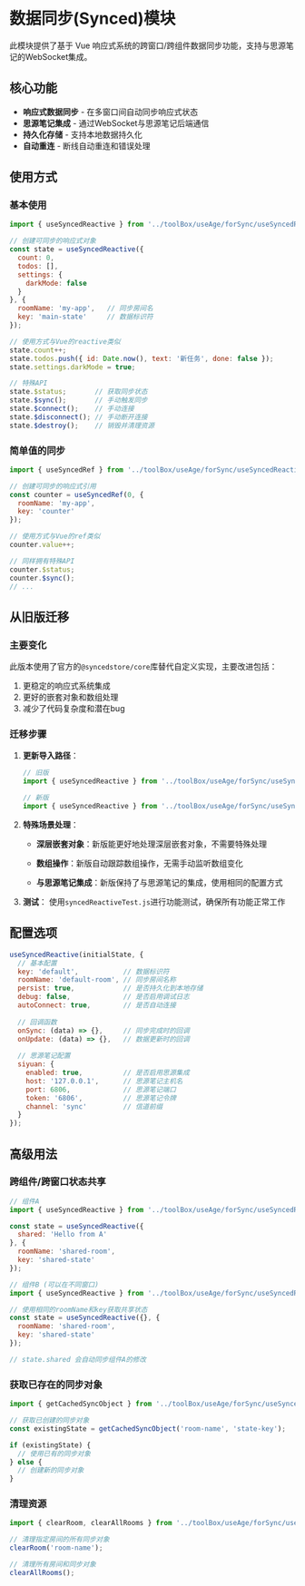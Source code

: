 # 数据同步(Synced)模块

此模块提供了基于 Vue 响应式系统的跨窗口/跨组件数据同步功能，支持与思源笔记的WebSocket集成。

## 核心功能

- **响应式数据同步** - 在多窗口间自动同步响应式状态
- **思源笔记集成** - 通过WebSocket与思源笔记后端通信
- **持久化存储** - 支持本地数据持久化
- **自动重连** - 断线自动重连和错误处理

## 使用方式

### 基本使用

```javascript
import { useSyncedReactive } from '../toolBox/useAge/forSync/useSyncedReactiveNew.js';

// 创建可同步的响应式对象
const state = useSyncedReactive({
  count: 0,
  todos: [],
  settings: {
    darkMode: false
  }
}, {
  roomName: 'my-app',   // 同步房间名
  key: 'main-state'     // 数据标识符
});

// 使用方式与Vue的reactive类似
state.count++;
state.todos.push({ id: Date.now(), text: '新任务', done: false });
state.settings.darkMode = true;

// 特殊API
state.$status;       // 获取同步状态
state.$sync();       // 手动触发同步
state.$connect();    // 手动连接
state.$disconnect(); // 手动断开连接
state.$destroy();    // 销毁并清理资源
```

### 简单值的同步

```javascript
import { useSyncedRef } from '../toolBox/useAge/forSync/useSyncedReactiveNew.js';

// 创建可同步的响应式引用
const counter = useSyncedRef(0, {
  roomName: 'my-app',
  key: 'counter'
});

// 使用方式与Vue的ref类似
counter.value++;

// 同样拥有特殊API
counter.$status;
counter.$sync();
// ...
```

## 从旧版迁移

### 主要变化

此版本使用了官方的`@syncedstore/core`库替代自定义实现，主要改进包括：

1. 更稳定的响应式系统集成
2. 更好的嵌套对象和数组处理
3. 减少了代码复杂度和潜在bug

### 迁移步骤

1. **更新导入路径**：
   ```javascript
   // 旧版
   import { useSyncedReactive } from '../toolBox/useAge/forSync/useSyncedReactive.js';
   
   // 新版
   import { useSyncedReactive } from '../toolBox/useAge/forSync/useSyncedReactiveNew.js';
   ```

2. **特殊场景处理**：

   - **深层嵌套对象**：新版能更好地处理深层嵌套对象，不需要特殊处理
   
   - **数组操作**：新版自动跟踪数组操作，无需手动监听数组变化
   
   - **与思源笔记集成**：新版保持了与思源笔记的集成，使用相同的配置方式

3. **测试**：
   使用`syncedReactiveTest.js`进行功能测试，确保所有功能正常工作

## 配置选项

```javascript
useSyncedReactive(initialState, {
  // 基本配置
  key: 'default',           // 数据标识符
  roomName: 'default-room', // 同步房间名称
  persist: true,            // 是否持久化到本地存储
  debug: false,             // 是否启用调试日志
  autoConnect: true,        // 是否自动连接
  
  // 回调函数
  onSync: (data) => {},     // 同步完成时的回调
  onUpdate: (data) => {},   // 数据更新时的回调
  
  // 思源笔记配置
  siyuan: {
    enabled: true,          // 是否启用思源集成
    host: '127.0.0.1',      // 思源笔记主机名
    port: 6806,             // 思源笔记端口
    token: '6806',          // 思源笔记令牌
    channel: 'sync'         // 信道前缀
  }
});
```

## 高级用法

### 跨组件/跨窗口状态共享

```javascript
// 组件A
import { useSyncedReactive } from '../toolBox/useAge/forSync/useSyncedReactiveNew.js';

const state = useSyncedReactive({ 
  shared: 'Hello from A'
}, {
  roomName: 'shared-room',
  key: 'shared-state'
});

// 组件B (可以在不同窗口)
import { useSyncedReactive } from '../toolBox/useAge/forSync/useSyncedReactiveNew.js';

// 使用相同的roomName和key获取共享状态
const state = useSyncedReactive({}, {
  roomName: 'shared-room',
  key: 'shared-state'
});

// state.shared 会自动同步组件A的修改
```

### 获取已存在的同步对象

```javascript
import { getCachedSyncObject } from '../toolBox/useAge/forSync/useSyncedReactiveNew.js';

// 获取已创建的同步对象
const existingState = getCachedSyncObject('room-name', 'state-key');

if (existingState) {
  // 使用已有的同步对象
} else {
  // 创建新的同步对象
}
```

### 清理资源

```javascript
import { clearRoom, clearAllRooms } from '../toolBox/useAge/forSync/useSyncedReactiveNew.js';

// 清理指定房间的所有同步对象
clearRoom('room-name');

// 清理所有房间和同步对象
clearAllRooms();
``` 
